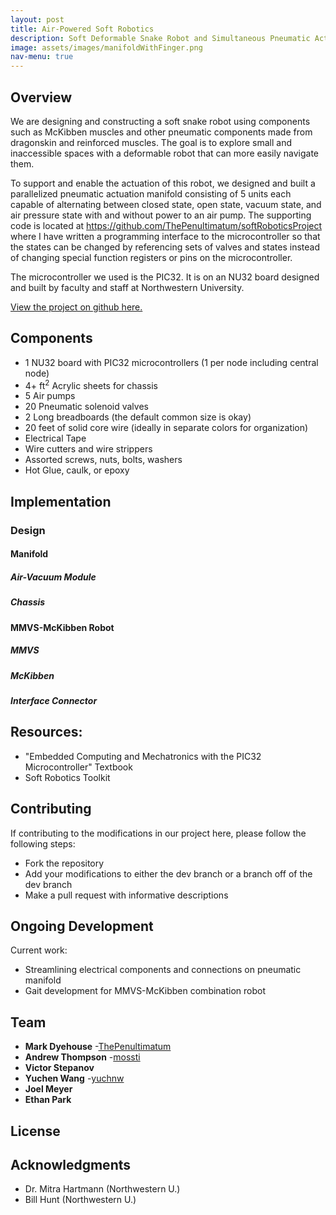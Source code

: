 ```yaml
---
layout: post
title: Air-Powered Soft Robotics
description: Soft Deformable Snake Robot and Simultaneous Pneumatic Actuation Manifold System
image: assets/images/manifoldWithFinger.png
nav-menu: true
---
```


## Overview
We are designing and constructing a soft snake robot using components such as McKibben muscles and other pneumatic components made from dragonskin and reinforced muscles. The goal is to explore small and inaccessible spaces with a deformable robot that can more easily navigate them.

To support and enable the actuation of this robot, we designed and built a parallelized pneumatic actuation manifold consisting of 5 units each capable of alternating between closed state, open state, vacuum state, and air pressure state with and without power to an air pump. The supporting code is located at https://github.com/ThePenultimatum/softRoboticsProject where I have written a programming interface to the microcontroller so that the states can be changed by referencing sets of valves and states instead of changing special function registers or pins on the microcontroller.

The microcontroller we used is the PIC32. It is on an NU32 board designed and built by faculty and staff at Northwestern University.

[View the project on github here.](https://github.com/ThePenultimatum/softRoboticsProject)

## Components

* 1 NU32 board with PIC32 microcontrollers (1 per node including central node)
* 4+ ft<sup>2</sup> Acrylic sheets for chassis
* 5 Air pumps
* 20 Pneumatic solenoid valves
* 2 Long breadboards (the default common size is okay)
* 20 feet of solid core wire (ideally in separate colors for organization)
* Electrical Tape
* Wire cutters and wire strippers
* Assorted screws, nuts, bolts, washers
* Hot Glue, caulk, or epoxy

## Implementation

### Design

#### Manifold

##### Air-Vacuum Module

##### Chassis

#### MMVS-McKibben Robot

##### MMVS

##### McKibben

##### Interface Connector

## Resources:

* "Embedded Computing and Mechatronics with the PIC32 Microcontroller" Textbook
* Soft Robotics Toolkit

## Contributing

If contributing to the modifications in our project here, please follow the following steps:
* Fork the repository
* Add your modifications to either the dev branch or a branch off of the dev branch
* Make a pull request with informative descriptions

## Ongoing Development

Current work:
* Streamlining electrical components and connections on pneumatic manifold
* Gait development for MMVS-McKibben combination robot

## Team

* **Mark Dyehouse** -[ThePenultimatum](https://github.com/ThePenultimatum)
* **Andrew Thompson** -[mossti](https://github.com/mossti)
* **Victor Stepanov**
* **Yuchen Wang** -[yuchnw](https://github.com/yuchnw)
* **Joel Meyer**
* **Ethan Park**

## License

## Acknowledgments

* Dr. Mitra Hartmann (Northwestern U.)
* Bill Hunt (Northwestern U.)
